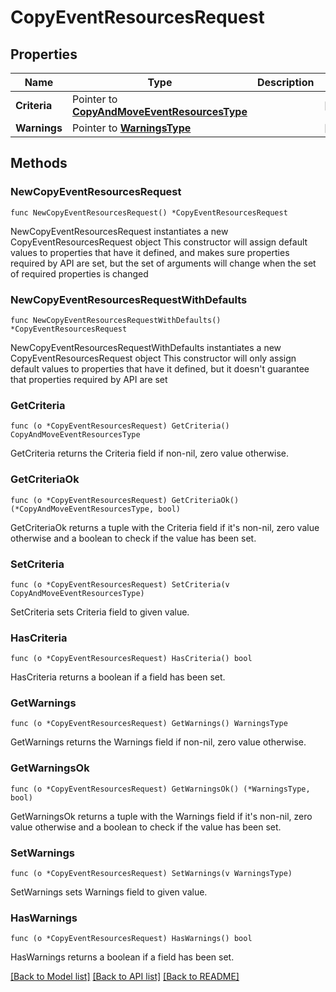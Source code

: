 # CopyEventResourcesRequest

## Properties

Name | Type | Description | Notes
------------ | ------------- | ------------- | -------------
**Criteria** | Pointer to [**CopyAndMoveEventResourcesType**](CopyAndMoveEventResourcesType.md) |  | [optional] 
**Warnings** | Pointer to [**WarningsType**](WarningsType.md) |  | [optional] 

## Methods

### NewCopyEventResourcesRequest

`func NewCopyEventResourcesRequest() *CopyEventResourcesRequest`

NewCopyEventResourcesRequest instantiates a new CopyEventResourcesRequest object
This constructor will assign default values to properties that have it defined,
and makes sure properties required by API are set, but the set of arguments
will change when the set of required properties is changed

### NewCopyEventResourcesRequestWithDefaults

`func NewCopyEventResourcesRequestWithDefaults() *CopyEventResourcesRequest`

NewCopyEventResourcesRequestWithDefaults instantiates a new CopyEventResourcesRequest object
This constructor will only assign default values to properties that have it defined,
but it doesn't guarantee that properties required by API are set

### GetCriteria

`func (o *CopyEventResourcesRequest) GetCriteria() CopyAndMoveEventResourcesType`

GetCriteria returns the Criteria field if non-nil, zero value otherwise.

### GetCriteriaOk

`func (o *CopyEventResourcesRequest) GetCriteriaOk() (*CopyAndMoveEventResourcesType, bool)`

GetCriteriaOk returns a tuple with the Criteria field if it's non-nil, zero value otherwise
and a boolean to check if the value has been set.

### SetCriteria

`func (o *CopyEventResourcesRequest) SetCriteria(v CopyAndMoveEventResourcesType)`

SetCriteria sets Criteria field to given value.

### HasCriteria

`func (o *CopyEventResourcesRequest) HasCriteria() bool`

HasCriteria returns a boolean if a field has been set.

### GetWarnings

`func (o *CopyEventResourcesRequest) GetWarnings() WarningsType`

GetWarnings returns the Warnings field if non-nil, zero value otherwise.

### GetWarningsOk

`func (o *CopyEventResourcesRequest) GetWarningsOk() (*WarningsType, bool)`

GetWarningsOk returns a tuple with the Warnings field if it's non-nil, zero value otherwise
and a boolean to check if the value has been set.

### SetWarnings

`func (o *CopyEventResourcesRequest) SetWarnings(v WarningsType)`

SetWarnings sets Warnings field to given value.

### HasWarnings

`func (o *CopyEventResourcesRequest) HasWarnings() bool`

HasWarnings returns a boolean if a field has been set.


[[Back to Model list]](../README.md#documentation-for-models) [[Back to API list]](../README.md#documentation-for-api-endpoints) [[Back to README]](../README.md)


